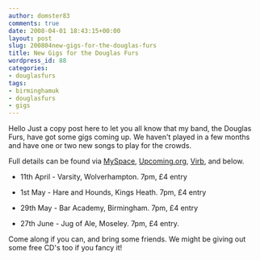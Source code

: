 ```yaml
---
author: domster83
comments: true
date: 2008-04-01 18:43:15+00:00
layout: post
slug: 200804new-gigs-for-the-douglas-furs
title: New Gigs for the Douglas Furs
wordpress_id: 88
categories:
- douglasfurs
tags:
- birminghamuk
- douglasfurs
- gigs
---
```


Hello
Just a copy post here to let you all know that my band, the Douglas Furs, have got some gigs coming up. We haven't played in a few months and have one or two new songs to play for the crowds.




Full details can be found via [MySpace](http://myspace.com/douglasfurs), [Upcoming.org](http://upcoming.yahoo.com/tag/douglasfurs/), [Virb](http://virb.com/douglasfurs), and below.






  * 11th April - Varsity, Wolverhampton. 7pm, £4 entry


  * 1st May - Hare and Hounds, Kings Heath. 7pm, £4 entry


  * 29th May - Bar Academy, Birmingham. 7pm, £4 entry


  * 27th June - Jug of Ale, Moseley. 7pm, £4 entry.




Come along if you can, and bring some friends. We might be giving out some free CD's too if you fancy it!
